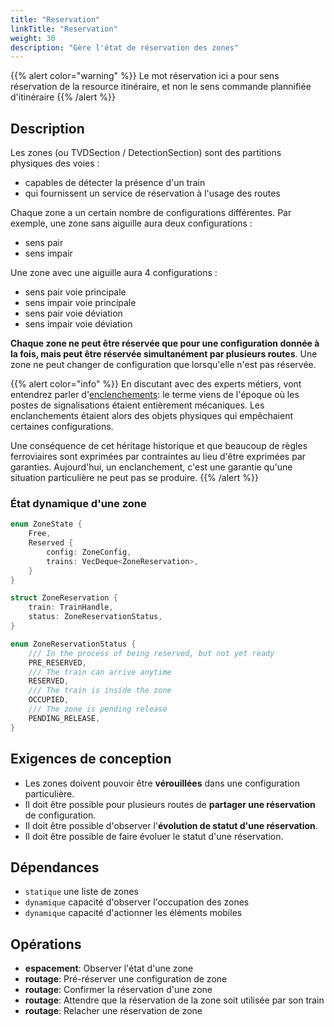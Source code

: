```yaml
---
title: "Reservation"
linkTitle: "Reservation"
weight: 30
description: "Gère l'état de réservation des zones"
---
```


{{% alert color="warning" %}}
Le mot réservation ici a pour sens réservation de la resource itinéraire, et non le sens commande plannifiée d'itinéraire
{{% /alert %}}

## Description

Les zones (ou TVDSection / DetectionSection) sont des partitions physiques des voies :

- capables de détecter la présence d'un train
- qui fournissent un service de réservation à l'usage des routes

Chaque zone a un certain nombre de configurations différentes.
Par exemple, une zone sans aiguille aura deux configurations :

- sens pair
- sens impair

Une zone avec une aiguille aura 4 configurations :

- sens pair voie principale
- sens impair voie principale
- sens pair voie déviation
- sens impair voie déviation

**Chaque zone ne peut être réservée que pour une configuration donnée à la fois, mais peut être réservée simultanément par plusieurs routes**.
Une zone ne peut changer de configuration que lorsqu'elle n'est pas réservée.

{{% alert color="info" %}}
En discutant avec des experts métiers, vont entendrez parler d'[enclenchements](https://fr.wikipedia.org/wiki/Enclenchement):
le terme viens de l'époque où les postes de signalisations étaient entièrement mécaniques.
Les enclanchements étaient alors des objets physiques qui empêchaient certaines configurations.

Une conséquence de cet héritage historique et que beaucoup de règles ferroviaires sont exprimées par contraintes au lieu d'être exprimées par garanties.
Aujourd'hui, un enclanchement, c'est une garantie qu'une situation particulière ne peut pas se produire.
{{% /alert %}}


### État dynamique d'une zone

```rust
enum ZoneState {
    Free,
    Reserved {
        config: ZoneConfig,
        trains: VecDeque<ZoneReservation>,
    }
}

struct ZoneReservation {
    train: TrainHandle,
    status: ZoneReservationStatus,
}

enum ZoneReservationStatus {
    /// In the process of being reserved, but not yet ready
    PRE_RESERVED,
    /// The train can arrive anytime
    RESERVED,
    /// The train is inside the zone
    OCCUPIED,
    /// The zone is pending release
    PENDING_RELEASE,
}
```

## Exigences de conception

- Les zones doivent pouvoir être **vérouillées** dans une configuration particulière.
- Il doit être possible pour plusieurs routes de **partager une réservation** de configuration.
- Il doit être possible d'observer l'**évolution de statut d'une réservation**.
- Il doit être possible de faire évoluer le statut d'une réservation.

## Dépendances

- `statique` une liste de zones
- `dynamique` capacité d'observer l'occupation des zones
- `dynamique` capacité d'actionner les éléments mobiles

## Opérations

- **espacement**: Observer l'état d'une zone
- **routage**: Pré-réserver une configuration de zone
- **routage**: Confirmer la réservation d'une zone
- **routage**: Attendre que la réservation de la zone soit utilisée par son train
- **routage**: Relacher une réservation de zone
